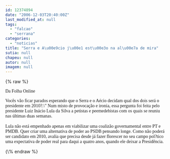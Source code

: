 ```yaml
---
id: 12374894
date: "2006-12-03T20:40:00Z"
last_modified_at: null
tags:
  - "falcao"
  - "serrana"
categories:
  - "noticias"
title: "Serra e A\u00e9cio j\u00e1 est\u00e3o na al\u00e7a de mira"
sutia: null
chapeu: null
autor: null
imagem: null
---
```

{\% raw %}
<p><P><FONT face=Verdana>Da Folha Online</FONT></P></p>
<p><P><FONT face=Verdana>Vocês vão ficar parados esperando que o Serra e o Aécio decidam qual dos dois será o presidente em 2010?.\" Num misto de provocação e ironia, essa pergunta foi feita pelo presidente Luiz Inácio Lula da Silva a petistas e peemedebistas com os quais se reuniu nas últimas duas semanas.<BR><BR>Lula não está empenhado apenas em viabilizar uma coalizão governamental entre PT e PMDB. Quer criar uma alternativa de poder ao PSDB pensando longe. Como não poderá ser candidato em 2010, avalia que precisa desde já fazer florescer no seu campo pol?tico uma expectativa de poder real para daqui a quatro anos, quando ele deixar a Presidência.<BR></P></FONT> </p>
{\% endraw %}